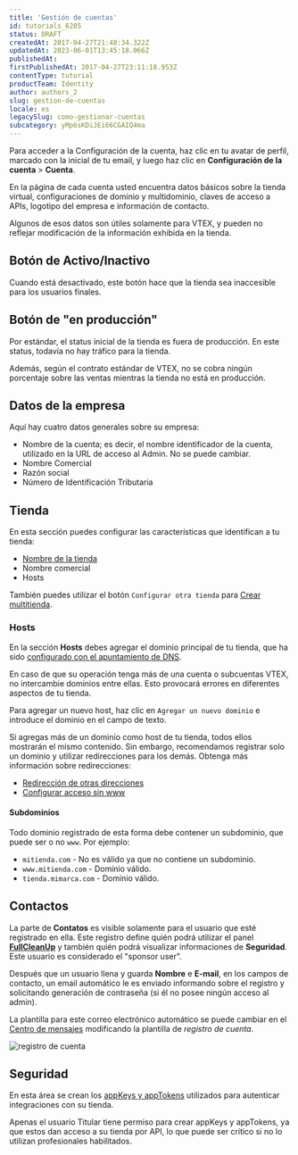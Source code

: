 ```yaml
---
title: 'Gestión de cuentas'
id: tutorials_6285
status: DRAFT
createdAt: 2017-04-27T21:48:34.322Z
updatedAt: 2023-06-01T13:45:18.066Z
publishedAt: 
firstPublishedAt: 2017-04-27T23:11:18.953Z
contentType: tutorial
productTeam: Identity
author: authors_2
slug: gestion-de-cuentas
locale: es
legacySlug: como-gestionar-cuentas
subcategory: yMp6sKDiJEi66CGAIQ4ma
---
```


Para acceder a la Configuración de la cuenta, haz clic en tu avatar de perfil, marcado con la inicial de tu email, y luego haz clic en **Configuración de la cuenta** > **Cuenta**.

En la página de cada cuenta usted encuentra datos básicos sobre la tienda virtual, configuraciones de dominio y multidominio, claves de acceso a APIs, logotipo del empresa e información de contacto.

<div class="alert alert-info">
Algunos de esos datos son útiles solamente para VTEX, y pueden no reflejar modificación de la información exhibida en la tienda.
</div>

## Botón de Activo/Inactivo

Cuando está desactivado, este botón hace que la tienda sea inaccesible para los usuarios finales.

## Botón de "en producción"

Por estándar, el status inicial de la tienda es fuera de producción. En este status, todavía no hay tráfico para la tienda.

Además, según el contrato estándar de VTEX, no se cobra ningún porcentaje sobre las ventas mientras la tienda no está en producción.

## Datos de la empresa

Aquí hay cuatro datos generales sobre su empresa:
- Nombre de la cuenta; es decir, el nombre identificador de la cuenta, utilizado en la URL de acceso al Admin. No se puede cambiar.
- Nombre Comercial 
- Razón social
- Número de Identificación Tributaria 

## Tienda

En esta sección puedes configurar las características que identifican a tu tienda:
- [Nombre de la tienda](https://help.vtex.com/en/tutorial/what-is-the-store-name--3gh9mTNeMgs6Qe44e8IqQK#)
- Nombre comercial
- Hosts

También puedes utilizar el botón `Configurar otra tienda` para [Crear multitienda](https://help.vtex.com/es/tutorial/como-criar-multiloja-multidominio--tutorials_510).

### Hosts

En la sección **Hosts** debes agregar el dominio principal de tu tienda, que ha sido [configurado con el apuntamiento de DNS](https://help.vtex.com/es/tutorial/configurando-o-apontamento-de-dns-para-a-vtex--tutorials_4280).

<div class="alert alert-danger">
En caso de que su operación tenga más de una cuenta o subcuentas VTEX, no intercambie dominios entre ellas. Esto provocará errores en diferentes aspectos de tu tienda.
</div>

Para agregar un nuevo host, haz clic en `Agregar un nuevo dominio` e introduce el dominio en el campo de texto.

<div class="alert alert-warning">
Si agregas más de un dominio como host de tu tienda, todos ellos mostrarán el mismo contenido. Sin embargo, recomendamos registrar solo un dominio y utilizar redirecciones para los demás. Obtenga más información sobre redirecciones:
<ul><li><a href=”https://help.vtex.com/es/tutorial/redirecionamento-de-outros-enderecos--3Xi2AeLUx2QpJQu8DTX8KQ”>Redirección de otras direcciones</a></li>
  <li><a href=”https://help.vtex.com/es/tutorial/configurando-acesso-sem-www--tutorials_4278”>Configurar acceso sin www</a></li></ul> 
</div>

#### Subdominios

Todo dominio registrado de esta forma debe contener un subdominio, que puede ser o no `www`. Por ejemplo:

- `mitienda.com` - No es válido ya que no contiene un subdominio.
- `www.mitienda.com` - Dominio válido.
- `tienda.mimarca.com` - Dominio válido.

## Contactos

La parte de **Contatos** es visible solamente para el usuario que esté registrado en ella. Este registro define quién podrá utilizar el panel **[FullCleanUp](http://help.vtex.com/es/tutorial/entendendo-a-manutencao-da-base-de-dados/)** y también quién podrá visualizar informaciones de **Seguridad**. Este usuario es considerado el "sponsor user".

Después que un usuario llena y guarda **Nombre** e **E-mail**, en los campos de contacto, un email automático le es enviado informando sobre el registro y solicitando generación de contraseña (si él no posee ningún acceso al admin).

<div class="alert alert-info">
La plantilla para este correo electrónico automático se puede cambiar en el <a href="https://help.vtex.com/es/tutorial/understanding-the-message-center--tutorials_84">Centro de mensajes</a> modificando la plantilla de <i>registro de cuenta</i>.
</div>

![registro de cuenta](//images.ctfassets.net/alneenqid6w5/7uIJliLTJ6wEMeeoqiSMQ/6c37511bd70d8035b11e18abc99b36d0/registro_de_cuenta.jpg)

## Seguridad

En esta área se crean los [appKeys y appTokens](https://help.vtex.com/es/tutorial/chaves-de-aplicacao) utilizados para autenticar integraciones con su tienda.

Apenas el usuario Titular tiene permiso para crear appKeys y appTokens, ya que estos dan acceso a su tienda por API, lo que puede ser crítico si no lo utilizan profesionales habilitados.
